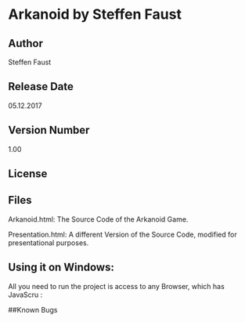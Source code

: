 # Arkanoid by Steffen Faust

## Author
Steffen Faust   

## Release Date
05.12.2017

## Version Number
1.00

## License

## Files
Arkanoid.html: The Source Code of the Arkanoid Game. 

Presentation.html: A different Version of the Source Code, modified for presentational purposes. 

## Using it on Windows:
All you need to run the project is access to any Browser, which has JavaScru :

##Known Bugs
